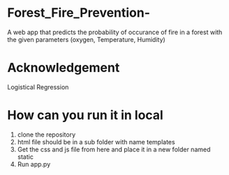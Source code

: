 # Forest_Fire_Prevention- 
A web app that predicts the probability of occurance of fire in a forest with the given parameters (oxygen, Temperature, Humidity)
# Acknowledgement
Logistical Regression 
# How can you run it in local
1. clone the repository 
2. html file should be in a sub folder with name templates
3. Get the css and js file from here and place it in a new folder named static
4. Run app.py
